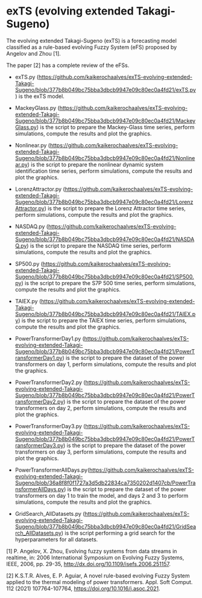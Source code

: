 # exTS (evolving extended Takagi-Sugeno)

The evolving extended Takagi-Sugeno (exTS) is a forecasting model classified as a rule-based evolving Fuzzy System (eFS) proposed by Angelov and Zhou [1].

The paper [2] has a complete review of the eFSs.

- exTS.py (https://github.com/kaikerochaalves/exTS-evolving-extended-Takagi-Sugeno/blob/377b8b049bc75bba3dbcb9947e09c80ec0a4fd21/exTS.py) is the exTS model.

- MackeyGlass.py (https://github.com/kaikerochaalves/exTS-evolving-extended-Takagi-Sugeno/blob/377b8b049bc75bba3dbcb9947e09c80ec0a4fd21/MackeyGlass.py) is the script to prepare the Mackey-Glass time series, perform simulations, compute the results and plot the graphics.

- Nonlinear.py (https://github.com/kaikerochaalves/exTS-evolving-extended-Takagi-Sugeno/blob/377b8b049bc75bba3dbcb9947e09c80ec0a4fd21/Nonlinear.py) is the script to prepare the nonlinear dynamic system identification time series, perform simulations, compute the results and plot the graphics.

- LorenzAttractor.py (https://github.com/kaikerochaalves/exTS-evolving-extended-Takagi-Sugeno/blob/377b8b049bc75bba3dbcb9947e09c80ec0a4fd21/LorenzAttractor.py) is the script to prepare the Lorenz Attractor time series, perform simulations, compute the results and plot the graphics.

- NASDAQ.py (https://github.com/kaikerochaalves/exTS-evolving-extended-Takagi-Sugeno/blob/377b8b049bc75bba3dbcb9947e09c80ec0a4fd21/NASDAQ.py) is the script to prepare the NASDAQ time series, perform simulations, compute the results and plot the graphics.

- SP500.py (https://github.com/kaikerochaalves/exTS-evolving-extended-Takagi-Sugeno/blob/377b8b049bc75bba3dbcb9947e09c80ec0a4fd21/SP500.py) is the script to prepare the S7P 500 time series, perform simulations, compute the results and plot the graphics.

- TAIEX.py (https://github.com/kaikerochaalves/exTS-evolving-extended-Takagi-Sugeno/blob/377b8b049bc75bba3dbcb9947e09c80ec0a4fd21/TAIEX.py) is the script to prepare the TAIEX time series, perform simulations, compute the results and plot the graphics.

- PowerTransformerDay1.py (https://github.com/kaikerochaalves/exTS-evolving-extended-Takagi-Sugeno/blob/377b8b049bc75bba3dbcb9947e09c80ec0a4fd21/PowerTransformerDay1.py) is the script to prepare the dataset of the power transformers on day 1, perform simulations, compute the results and plot the graphics.

- PowerTransformerDay2.py (https://github.com/kaikerochaalves/exTS-evolving-extended-Takagi-Sugeno/blob/377b8b049bc75bba3dbcb9947e09c80ec0a4fd21/PowerTransformerDay2.py) is the script to prepare the dataset of the power transformers on day 2, perform simulations, compute the results and plot the graphics.

- PowerTransformerDay3.py (https://github.com/kaikerochaalves/exTS-evolving-extended-Takagi-Sugeno/blob/377b8b049bc75bba3dbcb9947e09c80ec0a4fd21/PowerTransformerDay3.py) is the script to prepare the dataset of the power transformers on day 3, perform simulations, compute the results and plot the graphics.

- PowerTransformerAllDays.py(https://github.com/kaikerochaalves/exTS-evolving-extended-Takagi-Sugeno/blob/36a8f8f0f1727a3d5db22834ca7350202d1407cb/PowerTransformerAllDays.py) is the script to prepare the dataset of the power transformers on day 1 to train the model, and days 2 and 3 to perform simulations, compute the results and plot the graphics.

- GridSearch_AllDatasets.py (https://github.com/kaikerochaalves/exTS-evolving-extended-Takagi-Sugeno/blob/377b8b049bc75bba3dbcb9947e09c80ec0a4fd21/GridSearch_AllDatasets.py) is the script performing a grid search for the hyperparameters for all datasets.

[1] P. Angelov, X. Zhou, Evolving fuzzy systems from data streams in realtime, in: 2006 International Symposium on Evolving Fuzzy Systems, IEEE, 2006, pp. 29-35, http://dx.doi.org/10.1109/isefs.2006.251157.

[2] K.S.T.R. Alves, E. P. Aguiar, A novel rule-based evolving Fuzzy System applied to the thermal modeling of power transformers. Appl. Soft Comput. 112 (2021) 107764-107764, https://doi.org/10.1016/j.asoc.2021.
